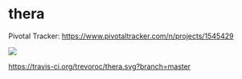 # thera

Pivotal Tracker: https://www.pivotaltracker.com/n/projects/1545429

<a href="https://codeclimate.com/github/trevoroc/thera"><img src="https://codeclimate.com/github/trevoroc/thera/badges/gpa.svg" /></a>

https://travis-ci.org/trevoroc/thera.svg?branch=master
